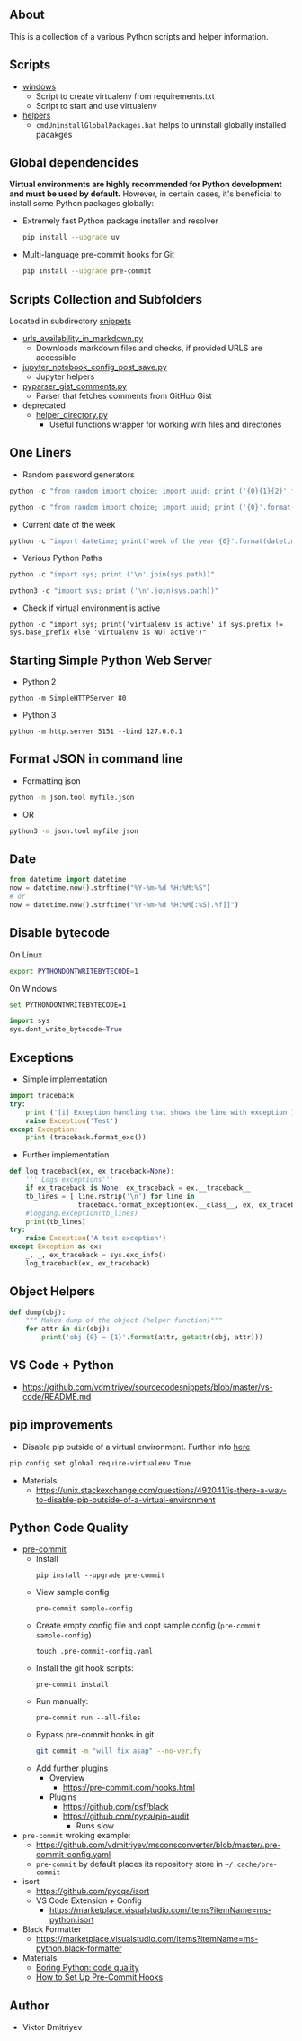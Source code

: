 ## About

This is a collection of a various Python scripts and helper information.

## Scripts

* [windows](windows)
    - Script to create virtualenv from requirements.txt
    - Script to start and use virtualenv
* [helpers](helpers)
    - `cmdUninstallGlobalPackages.bat` helps to uninstall globally installed pacakges

## Global dependencides

**Virtual environments are highly recommended for Python development and must be used by default.** However, in certain cases, it's beneficial to install some Python packages globally:

* Extremely fast Python package installer and resolver
	```bash
	pip install --upgrade uv
	```
* Multi-language pre-commit hooks for Git
	```bash
	pip install --upgrade pre-commit
	```

## Scripts Collection and Subfolders

Located in subdirectory [snippets](snippets)

* [urls_availability_in_markdown.py](snippets/urls_availability_in_markdown.py)
    - Downloads markdown files and checks, if provided URLS are accessible
* [jupyter_notebook_config_post_save.py](snippets/jupyter_notebook_config_post_save.py)
	- Jupyter helpers
* [pyparser_gist_comments.py](snippets/pyparser_gist_comments.py)
	- Parser that fetches comments from GitHub Gist
* deprecated
    - [helper_directory.py](snippets/helper_directory.py)
        - Useful functions wrapper for working with files and directories

## One Liners

* Random password generators

```python
python -c "from random import choice; import uuid; print ('{0}{1}{2}'.format(''.join([choice('abcdefghijklmnopqrstuvwxyzABCDEFGHIJKLMNOPQRSTUVWXYZ0123456789') for i in range(8)]), str(uuid.uuid4().get_hex().upper()[0:6]), ''.join([choice('%^*(-_=+)') for i in range(2)])))"
```

```python
python -c "from random import choice; import uuid; print ('{0}'.format(''.join([choice('abcdefghijklmnopqrstuvwxyzABCDEFGHIJKLMNOPQRSTUVWXYZ0123456789') for i in range(10)])))"
```

* Current date of the week
```python
python -c "import datetime; print('week of the year {0}'.format(datetime.date.today().isocalendar()[1]))"
```

* Various Python Paths
```python
python -c "import sys; print ('\n'.join(sys.path))"
```

```python
python3 -c "import sys; print ('\n'.join(sys.path))"
```

* Check if virtual environment is active
```
python -c "import sys; print('virtualenv is active' if sys.prefix != sys.base_prefix else 'virtualenv is NOT active')"
```

## Starting Simple Python Web Server

* Python 2
```
python -m SimpleHTTPServer 80
```
* Python 3
```
python -m http.server 5151 --bind 127.0.0.1
```

## Format JSON in command line

* Formatting json
```bash
python -m json.tool myfile.json
```
* OR
```bash
python3 -m json.tool myfile.json
```

## Date

```python
from datetime import datetime 
now = datetime.now().strftime("%Y-%m-%d %H:%M:%S")
# or
now = datetime.now().strftime("%Y-%m-%d %H:%M[:%S[.%f]]")
```

## Disable bytecode

On Linux

```bash
export PYTHONDONTWRITEBYTECODE=1
```
On Windows
```bash
set PYTHONDONTWRITEBYTECODE=1
```

```python
import sys
sys.dont_write_bytecode=True
```

## Exceptions

* Simple implementation
```python
import traceback
try:
    print ('[i] Exception handling that shows the line with exception')
    raise Exception('Test')
except Exception:
    print (traceback.format_exc())
```
* Further implementation
```python
def log_traceback(ex, ex_traceback=None):
    ''' Logs exceptions'''
    if ex_traceback is None: ex_traceback = ex.__traceback__
    tb_lines = [ line.rstrip('\n') for line in
                 traceback.format_exception(ex.__class__, ex, ex_traceback)]
    #logging.exception(tb_lines)
    print(tb_lines)
try:         
    raise Exception('A test exception')
except Exception as ex:
    _, _, ex_traceback = sys.exc_info()
    log_traceback(ex, ex_traceback)
```

## Object Helpers
```python
def dump(obj):
    """ Makes dump of the object (helper function)"""
    for attr in dir(obj):
        print('obj.{0} = {1}'.format(attr, getattr(obj, attr)))
```

## VS Code + Python

* https://github.com/vdmitriyev/sourcecodesnippets/blob/master/vs-code/README.md

## pip improvements

* Disable pip outside of a virtual environment. Further info [here](https://unix.stackexchange.com/questions/492041/is-there-a-way-to-disable-pip-outside-of-a-virtual-environment)
```bash
pip config set global.require-virtualenv True
```
* Materials
    - https://unix.stackexchange.com/questions/492041/is-there-a-way-to-disable-pip-outside-of-a-virtual-environment

## Python Code Quality

* [pre-commit](https://pre-commit.com/#install)
    + Install
        ```
        pip install --upgrade pre-commit
        ```
    + View sample config
        ```
        pre-commit sample-config
        ``` 
    + Create empty config file and copt sample config (`pre-commit sample-config`)
        ```
        touch .pre-commit-config.yaml
        ```
    + Install the git hook scripts: 
        ```
        pre-commit install
        ```
    + Run manually: 
        ```
        pre-commit run --all-files
        ```
    + Bypass pre-commit hooks in git
        ```bash
        git commit -m "will fix asap" --no-verify
        ```
    + Add further plugins
        + Overview
            - https://pre-commit.com/hooks.html
        + Plugins
            - https://github.com/psf/black 	
            - https://github.com/pypa/pip-audit
                - Runs slow
* `pre-commit` wroking example:
    + https://github.com/vdmitriyev/msconsconverter/blob/master/.pre-commit-config.yaml
    + `pre-commit` by default places its repository store in `~/.cache/pre-commit`
* isort
    + https://github.com/pycqa/isort
    + VS Code Extension + Config
        - https://marketplace.visualstudio.com/items?itemName=ms-python.isort
* Black Formatter
    +  https://marketplace.visualstudio.com/items?itemName=ms-python.black-formatter
* Materials
    - [Boring Python: code quality](https://www.b-list.org/weblog/2022/dec/19/boring-python-code-quality/)
    - [How to Set Up Pre-Commit Hooks](https://stefaniemolin.com/articles/devx/pre-commit/setup-guide/)

## Author

* Viktor Dmitriyev
